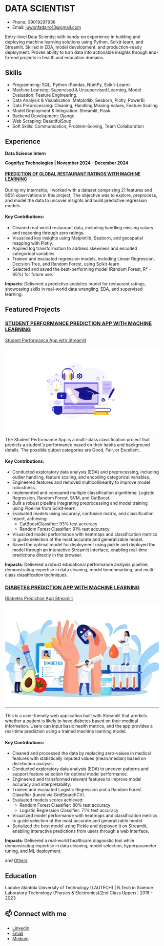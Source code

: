 # DATA SCIENTIST
- Phone: 09019297936
- Email: juwonfadairo13@gmail.com

Entry-level Data Scientist with hands-on experience in building and deploying machine learning solutions using Python, Scikit-learn, and Streamlit. Skilled in EDA, model development, and production-ready deployment. Proven ability to turn data into actionable insights through end-to-end projects in health and education domains.

## Skills
- Programming: SQL, Python (Pandas, NumPy, Scikit-Learn)
- Machine Learning: Supervised & Unsupervised Learning, Model Evaluation, Feature Engineering.
- Data Analysis & Visualisation: Matplotlib, Seaborn, Plotly, PowerBi
- Data Preprocessing: Cleaning, Handling Missing Values, Feature Scaling
- Model Deployment & Integration: Streamlit, Flask
- Backend Development: Django
- Web Scraping: BeautifulSoup
- Soft Skills: Communication, Problem-Solving, Team Collaboration

## Experience
**Data Science Intern**

**Cognifyz Technologies | November 2024 - December 2024**
#### [PREDICTION OF GLOBAL RESTAURANT RATINGS WITH MACHINE LEARNING](https://github.com/Jaywestty/Restuarant-rating-Capstone-Project.git)
During my internship, I worked with a dataset comprising 21 features and 9551 observations in this project, The objective was to explore, preprocess, and model the data to uncover insights and build predictive regression models.

#### Key Contributions:
- Cleaned real-world restaurant data, including handling missing values and reasoning through zero ratings.
- Visualised key insights using Matplotlib, Seaborn, and geospatial mapping with Plotly.
- Applied log transformation to address skewness and encoded categorical variables.
- Trained and evaluated regression models, including Linear Regression, Decision Tree, and Random Forest, using Scikit-learn.
- Selected and saved the best-performing model (Random Forest, R² = 95%) for future use.

**Impacts**: Delivered a predictive analytics model for restaurant ratings, showcasing skills in real-world data wrangling, EDA, and supervised learning.

## Featured Projects
### [STUDENT PERFORMANCE PREDICTION APP WITH MACHINE LEARNING](https://github.com/Jaywestty/Student-Performance.git)
[Student Performance App with Streamlit](https://student-performannce.streamlit.app/)

<p align="center">
  <img src="images/stperfom.png" width="600"/>
</p>

 The Student Performance App is a multi-class classification project that predicts a student's performance based on their habits and background details. The possible output categories are Good, Fair, or Excellent.
 
#### Key Contributions:
  - Conducted exploratory data analysis (EDA) and preprocessing, including outlier handling, feature scaling, and encoding categorical variables.
  - Engineered features and removed multicollinearity to improve model robustness.
  - Implemented and compared multiple classification algorithms: Logistic Regression, Random Forest, SVM, and CatBoost.
  - Built a robust pipeline integrating preprocessing and model training using Pipeline from Scikit-learn.
  - Evaluated models using accuracy, confusion matrix, and classification report, achieving:
      - CatBoostClassifier: 93% test accuracy
      - Random Forest Classifier: 91% test accuracy
  - Visualized model performance with heatmaps and classification metrics to guide selection of the most accurate and generalizable model.
  - Saved the optimal model for deployment using pickle and deployed the model through an interactive Streamlit interface, enabling real-time predictions directly in the browser.

**Impacts**: Delivered a robust educational performance analysis pipeline, demonstrating expertise in data cleaning, model benchmarking, and multi-class classification techniques.
  
### [DIABETES PREDICTION APP WITH MACHINE LEARNING](https://github.com/Jaywestty/DIABETES-MACHINE-LEARNING-PREDICTION-APP.git)

[DIabetes Prediction App Streamlit](https://jaywestty-diabetes-machine-learning-prediction-app-app-pnu8yg.streamlit.app/)
<p align="center">
  <img src="images/Dbimage.png" width="600"/>
</p>
  
This is a user-friendly web application built with Streamlit that predicts whether a patient is likely to have diabetes based on their medical information. Users can input basic health metrics, and the app provides a real-time prediction using a trained machine learning model.

#### Key Contributions:
- Cleaned and processed the data by replacing zero-values in medical features with statistically imputed values (mean/median) based on distribution analysis.
- Conducted exploratory data analysis (EDA) to uncover patterns and support feature selection for optimal model performance.
- Engineered and transformed relevant features to improve model accuracy and interpretability.
- Trained and evaluated Logistic Regression and a Random Forest Classifier (tuned via GridSearchCV).
- Evaluated models scores achieved:
     - Random Forest Classifier: 80% test accuracy
     - Logistic Regression Classifier: 71% test accuracy
- Visualized model performance with heatmaps and classification metrics to guide selection of the most accurate and generalizable model.
- Serialized the best model using Pickle and deployed it on Streamlit, enabling interactive predictions from users through a web interface.

**Impacts**: Delivered a real-world healthcare diagnostic tool while demonstrating expertise in data cleaning, model selection, hyperparameter tuning, and ML deployment.

and [Others](https://github.com/Jaywestty)

## Education

Ladoke Akintola University of Technology (LAUTECH) | B.Tech in Science Laboratory Technology (Physics & Electronics)(2nd Class Upper) | 2018 - 2023

## 📫 Connect with me
- [LinkedIn](www.linkedin.com/in/oluwajuwon-f-27b132248)
- [Email](juwonfadairo13@gmail.com)
- [Medium](https://medium.com/@juwonfadairo13)
